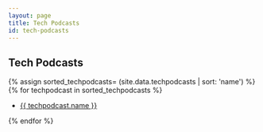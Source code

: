 ```yaml
---
layout: page
title: Tech Podcasts
id: tech-podcasts
---
```


## Tech Podcasts

{% assign sorted_techpodcasts= (site.data.techpodcasts | sort: 'name') %}
{% for techpodcast in sorted_techpodcasts %}

* <a href="{{ techpodcast.url }}">{{ techpodcast.name }}</a>

{% endfor %}
